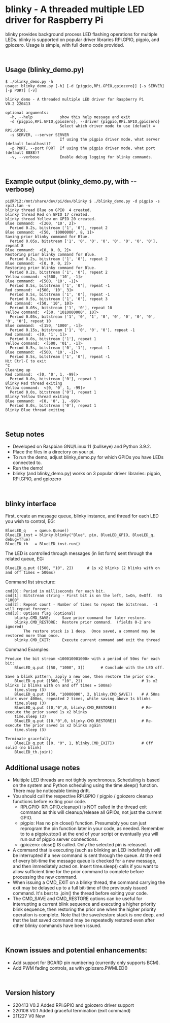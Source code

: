 # blinky - A threaded multiple LED driver for Raspberry Pi

blinky provides background process LED flashing operations for multiple LEDs.  blinky is supported on popular driver
libraries RPi.GPIO, pigpio, and gpiozero.  Usage is simple, with full demo code provided.

` `  
## Usage (blinky_demo.py)
```
$ ./blinky_demo.py -h
usage: blinky_demo.py [-h] [-d {pigpio,RPi.GPIO,gpiozero}] [-s SERVER] [-p PORT] [-v]

blinky_demo - A threaded multiple LED driver for Raspberry Pi
V0.2 220413

optional arguments:
  -h, --help            show this help message and exit
  -d {pigpio,RPi.GPIO,gpiozero}, --driver {pigpio,RPi.GPIO,gpiozero}
                        Select which driver mode to use (default = RPi.GPIO).
  -s SERVER, --server SERVER
                        If using the pigpio driver mode, what server (default localhost)?
  -p PORT, --port PORT  If using the pigpio driver mode, what port (default 8888)?
  -v, --verbose         Enable debug logging for blinky commands.
```


` `  
## Example output (blinky_demo.py, with --verbose)
```
pi@RPi2:/mnt/share/dev/pi/dev/blinky $ ./blinky_demo.py -d pigpio -s rpi3.lan -v
blinky thread Blue on GPIO  4 created.
blinky thread Red on GPIO 17 created.
blinky thread Yellow on GPIO 20 created.
Blue command:  <[200, '10', 2]>
  Period 0.2s, bitstream ['1', '0'], repeat 2
Blue command:  <[50, '10000000', 8, 1]>
Saving prior blinky command for Blue.
  Period 0.05s, bitstream ['1', '0', '0', '0', '0', '0', '0', '0'], repeat 8
Blue command:  <[0, 0, 0, 2]>
Restoring prior blinky command for Blue.
  Period 0.2s, bitstream ['1', '0'], repeat 2
Blue command:  <[0, 0, 0, 2]>
Restoring prior blinky command for Blue.
  Period 0.2s, bitstream ['1', '0'], repeat 2
Yellow command:  <[500, '10', -1]>
Blue command:  <[500, '10', -1]>
  Period 0.5s, bitstream ['1', '0'], repeat -1
Red command:  <[500, '10', 3]>
  Period 0.5s, bitstream ['1', '0'], repeat -1
  Period 0.5s, bitstream ['1', '0'], repeat 3
Red command:  <[50, '10', 10]>
  Period 0.05s, bitstream ['1', '0'], repeat 10
Yellow command:  <[50, '1010000000', 10]>
  Period 0.05s, bitstream ['1', '0', '1', '0', '0', '0', '0', '0', '0', '0'], repeat 10
Blue command:  <[150, '1000', -1]>
  Period 0.15s, bitstream ['1', '0', '0', '0'], repeat -1
Red command:  <[0, '1', 1]>
  Period 0.0s, bitstream ['1'], repeat 1
Yellow command:  <[500, '01', -1]>
  Period 0.5s, bitstream ['0', '1'], repeat -1
Blue command:  <[500, '10', -1]>
  Period 0.5s, bitstream ['1', '0'], repeat -1
Hit Ctrl-C to exit
^C
Cleaning up
Red command:  <[0, '0', 1, -99]>
  Period 0.0s, bitstream ['0'], repeat 1
Blinky Red thread exiting
Yellow command:  <[0, '0', 1, -99]>
  Period 0.0s, bitstream ['0'], repeat 1
Blinky Yellow thread exiting
Blue command:  <[0, '0', 1, -99]>
  Period 0.0s, bitstream ['0'], repeat 1
Blinky Blue thread exiting

```

` `  
## Setup notes
- Developed on Raspbian GNU/Linux 11 (bullseye) and Python 3.9.2.
- Place the files in a directory on your pi.
- To run the demo, adjust blinky_demo.py for which GPIOs you have LEDs connected to.
- Run the demo!
- blinky (and blinky_demo.py) works on 3 popular driver libraries:  pigpio, RPi.GPIO, and gpiozero

` `  
## blinky interface

First, create an message queue, blinky instance, and thread for each LED you wish to control, EG:

    BlueLED_q    = queue.Queue()
    BlueLED_inst = blinky.blinky("Blue", pio, BlueLED_GPIO, BlueLED_q, debug=True)
    BlueLED_th   = BlueLED_inst.run()
        
The LED is controlled through messages (in list form) sent through the related queue, EG:

    BlueLED_q.put ([500, "10", 2])      # 1s x2 blinks (2 blinks with on and off times = 500ms)

Command list structure:

    cmd[0]: Period in milliseconds for each bit.
    cmd[1]: Bitstream string - First bit is on the left, 1=On, 0=Off.  EG "1000"
    cmd[2]: Repeat count - Number of times to repeat the bitstream.  -1 will repeat forever.
    cmd[3]: Options flag (optional)
        blinky.CMD_SAVE:     Save prior command for later restore.  
        blinky.CMD_RESTORE:  Restore prior command.  (fields 0-2 are ignored)
            The restore stack is 1 deep.  Once saved, a command may be restored more than once.
        blinky.CMD_EXIT:     Execute current command and exit the thread

Command Examples:

    Produce the bit stream <100010001000> with a period of 50ms for each bit:
        BlueLED_q.put ([50, "1000", 3])       # Conclude with the LED off.

    Save a blink pattern, apply a new one, then restore the prior one:
        BlueLED_q.put ([500, "10", 2])                          # 1s x2 blinks (2 blinks with on and off times = 500ms)
        time.sleep (3)
        BlueLED_q.put ([50, "10000000", 2, blinky.CMD_SAVE])    # A 50ms blink over 400ms, repeated 2 times, while saving above 1s blinks
        time.sleep (3)
        BlueLED_q.put ([0,"0",0, blinky.CMD_RESTORE])           # Re-execute the prior saved 1s x2 blinks
        time.sleep (3)
        BlueLED_q.put ([0,"0",0, blinky.CMD_RESTORE])           # Re-execute the prior saved 1s x2 blinks again
        time.sleep (3)
    
    Terminate gracefully
        BlueLED_q.put ([0, "0", 1, blinky.CMD_EXIT])            # Off solid (no blink)
        BlueLED_th.join()

## Additional usage notes

- Multiple LED threads are not tightly synchronous.  Scheduling is based on the system and Python scheduling using the time.sleep() function.  There may be noticeable timing drift.
- You should call the respective RPi.GPIO / pigpio / gpiozero cleanup functions before exiting your code.  
    - RPi.GPIO:  RPi.GPIO.cleanup() is NOT called in the thread exit command as this will cleanup/release all GPIOs, not just the current GPIO.
    - pigpio:  Has no pin close() function.  Presumably you can just reprogram the pin function later in your code, as needed.  Remember to to a pigpio.stop() at the end of your script or eventually you will run out of pigpio server connections.
    - gpiozero:  close() IS called.  Only the selected pin is released.
- A command that is executing (such as blinking an LED indefinitely) will be interrupted if a new command is sent through the queue.  At the end of every bit-time the message queue is checked for a new message, and then immediately acted on.  Insert time.sleep() calls if you want to allow sufficient time for the prior command to complete before processing the new command.
- When issuing a CMD_EXIT on a blinky thread, the command carrying the exit may be delayed up to a full bit-time of the previously issued command.  It's best to .join() the thread before exiting your code.
- The CMD_SAVE and CMD_RESTORE options can be useful for interrupting a current blink sequence and executing a higher priority blink sequence, then restoring the prior one when the higher priority operation is complete.  Note that the save/restore stack is one deep, and that the last saved command may be repeatedly restored even after other blinky commands have been issued.

` `  
## Known issues and potential enhancements:
- Add support for BOARD pin numbering (currently only supports BCM).
- Add PWM fading controls, as with gpiozero.PWMLED()


` `  
## Version history
- 220413 V0.2  Added RPi.GPIO and gpiozero driver support
- 220108 V0.1  Added graceful termination (exit command)
- 211227 V0    New
